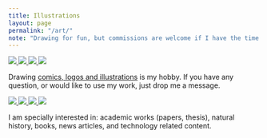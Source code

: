 ```yaml
---
title: Illustrations
layout: page
permalink: "/art/"
note: "Drawing for fun, but commissions are welcome if I have the time."
---
```


<div class="ui small images">
    <a href="/art/alonzo-and-lambda/">
    	<img src="/assets/pages/art/alonzo_and_lambda_by_kinow-d5tqvau.png">
    </a>
    <a href="/art/jean-luc-picard/">
        <img src="/assets/pages/art/jean-luc-picard-original-size.jpg">
    </a>
    <a href="/art/daienny-lima/">
        <img src="/assets/pages/art/daienny-lima-compare.jpg">
    </a>
    <a href="/art/stink-bug/">
        <img src="/assets/pages/art/stink-bug-smaller.png">
    </a>
</div>

Drawing <a href="http://kinow.deviantart.com/gallery/">comics, logos and illustrations</a>
is my hobby. If you have any question, or would like to use my work,
just drop me a message.

<div class="ui small images">
	<a href="/art/dog/">
    	<img src="/assets/pages/art/dog.png">
    </a>
    <a href="/art/o-corvo/">
    	<img src="/assets/pages/art/o-corvo.png">
    </a>
    <a href="/art/southern-royal-albatross/">
    	<img src="/assets/pages/art/southern-royal-albatross.png">
    </a>
    <a href="/art/terra-celta-elcio/">
    	<img src="/assets/pages/art/terra_celta_s_vocal_elcio_by_kinow-dau42sh.png">
    </a>
</div>

I am specially interested in: academic works (papers, thesis), natural history, books, news articles,
and technology related content.
